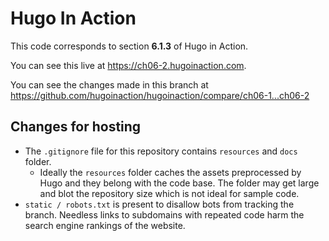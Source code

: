 Hugo In Action
===============

This code corresponds to section **6.1.3** of Hugo in Action.

You can see this live at https://ch06-2.hugoinaction.com.

You can see the changes made in this branch at https://github.com/hugoinaction/hugoinaction/compare/ch06-1...ch06-2

Changes for hosting
--------------------

* The `.gitignore` file for this repository contains `resources` and `docs` folder.
  * Ideally the `resources` folder caches the assets preprocessed by Hugo and they belong with the code base. The folder may get large and blot the repository size which is not ideal for sample code.
* `static / robots.txt` is present to disallow bots from tracking the branch. Needless links to subdomains with repeated code harm the search engine rankings of the website.

